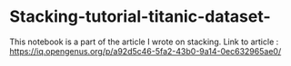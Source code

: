 # Stacking-tutorial-titanic-dataset-
This notebook is a part of the article I wrote on stacking.
Link to article : https://iq.opengenus.org/p/a92d5c46-5fa2-43b0-9a14-0ec632965ae0/
